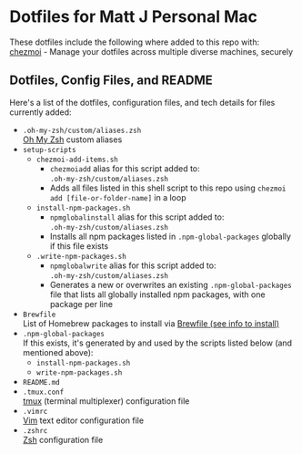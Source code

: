 # Dotfiles for Matt J Personal Mac
These dotfiles include the following where added to this repo with:  
[chezmoi](https://www.chezmoi.io/) - Manage your dotfiles across multiple diverse machines, securely

## Dotfiles, Config Files, and README
Here's a list of the dotfiles, configuration files, and tech details for files currently added:
- `.oh-my-zsh/custom/aliases.zsh`  
   [Oh My Zsh](https://github.com/ohmyzsh/ohmyzsh) custom aliases
- `setup-scripts`
   - `chezmoi-add-items.sh`  
      - `chezmoiadd` alias for this script added to:  
         `.oh-my-zsh/custom/aliases.zsh`  
      - Adds all files listed in this shell script to this repo using `chezmoi add [file-or-folder-name]` in a loop
   - `install-npm-packages.sh`  
      - `npmglobalinstall` alias for this script added to:  
         `.oh-my-zsh/custom/aliases.zsh`        
      - Installs all npm packages listed in `.npm-global-packages` globally if this file exists
   - `.write-npm-packages.sh`  
      - `npmglobalwrite` alias for this script added to:  
         `.oh-my-zsh/custom/aliases.zsh`       
      - Generates a new or overwrites an existing `.npm-global-packages` file that lists all globally installed npm packages, with one package per line
- `Brewfile`  
   List of Homebrew packages to install via [Brewfile (see info to install)](https://www.thushanfernando.com/posts/2022/managing-macos-with-brewfile/)   
- `.npm-global-packages`  
   If this exists, it's generated by and used by the scripts listed below (and mentioned above):
   - `install-npm-packages.sh`  
   - `write-npm-packages.sh`     
- `README.md`   
- `.tmux.conf`  
  [tmux](https://github.com/tmux/tmux/wiki) (terminal multiplexer) configuration file
- `.vimrc`  
  [Vim](https://en.wikipedia.org/wiki/Vim_(text_editor)) text editor configuration file  
- `.zshrc`  
  [Zsh](https://en.wikipedia.org/wiki/Z_shell) configuration file